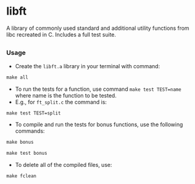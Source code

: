 # libft

A library of commonly used standard and additional utility functions from libc recreated in C. Includes a full test suite.

##

### Usage

- Create the `libft.a` library in your terminal with command:
``` Makefile
make all
```
- To run the tests for a function, use command `make test TEST=name` where name is the function to be tested.
- E.g., for `ft_split.c` the command is:
``` Makefile
make test TEST=split
```
- To compile and run the tests for bonus functions, use the following commands:
``` Makefile
make bonus
```
``` Makefile
make test bonus
```
- To delete all of the compiled files, use:
``` Makefile
make fclean
```
